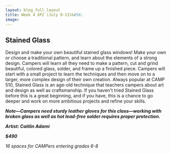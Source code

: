 ```yaml
---
layout: blog_full_layout
title: Week 4 XP2 (July 9-13)&#58; 
image: 
---
```


## Stained Glass

Design and make your own beautiful stained glass windows! Make your own or choose a traditional pattern, and learn about the elements of a strong design. Campers will learn all they need to make a pattern, cut and grind beautiful, colored glass, solder, and frame up a finished piece. Campers will start with a small project to learn the techniques and then move on to a larger, more complex design of their own creation. Always popular at CAMP 510, Stained Glass is an age-old technique that teachers campers about art and design as well as craftsmanship. If you haven't tried Stained Glass before this is a great beginning, and if you have, this is a chance to go deeper and work on more ambitious projects and refine your skills.

**_Note—Campers need sturdy leather gloves for this class—working with broken glass as well as hot lead-free solder requires proper protection._**

**_Artist: Caitlin Adami_**


**_$490_**

*16 spaces for CAMPers entering grades 6-8*
